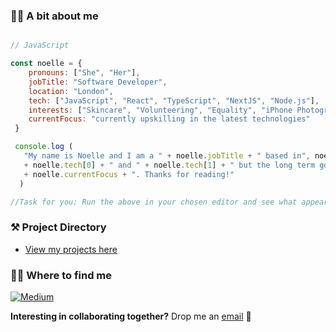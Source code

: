 ### **:woman_technologist: A bit about me**

```javascript

// JavaScript

const noelle = {
    pronouns: ["She", "Her"],
    jobTitle: "Software Developer",
    location: "London",
    tech: ["JavaScript", "React", "TypeScript", "NextJS", "Node.js"],
    interests: ["Skincare", "Volunteering", "Equality", "iPhone Photography", "Baking"],
    currentFocus: "currently upskilling in the latest technologies"
 }

 console.log (
   "My name is Noelle and I am a " + noelle.jobTitle + " based in", noelle.location + ". I am proficient in " 
   + noelle.tech[0] + " and " + noelle.tech[1] + " but the long term goal is to be Fullstack. \nTo do this I am " 
   + noelle.currentFocus + ". Thanks for reading!"
  )

//Task for you: Run the above in your chosen editor and see what appears :)

```

### :hammer_and_pick: Project Directory
- [View my projects here](https://github.com/noelledons/project-directory)

### :female_detective: Where to find me

<p>
    </a> <a href="https://noelledons.medium.com/" target="_blank"><img alt="Medium" src="https://img.shields.io/badge/medium-%2312100E.svg?&style=for-the-badge&logo=medium&logoColor=white" /></a>
</p>

**Interesting in collaborating together?** Drop me an [email](noelle321@hotmail.co.uk) :envelope_with_arrow:


